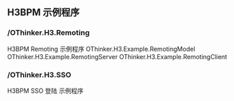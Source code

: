 ## H3BPM  示例程序

### /OThinker.H3.Remoting

H3BPM Remoting 示例程序
OThinker.H3.Example.RemotingModel
OThinker.H3.Example.RemotingServer
OThinker.H3.Example.RemotingClient

### /OThinker.H3.SSO

H3BPM SSO 登陆 示例程序
